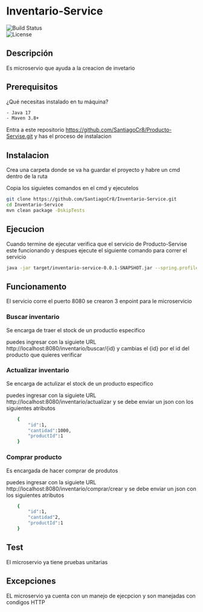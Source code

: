 # Inventario-Service

![Build Status](https://img.shields.io/badge/build-passing-brightgreen)  
![License](https://img.shields.io/badge/license-MIT-blue)

## Descripción
Es microservio que ayuda a la creacion de invetario

## Prerequisitos
¿Qué necesitas instalado en tu máquina?
```bash
- Java 17
- Maven 3.8+
```
Entra a este repositorio https://github.com/SantiagoCr8/Producto-Servise.git y has el proceso de instalacion

## Instalacion
Crea una carpeta donde se va ha guardar el proyecto y habre un cmd dentro de la ruta

Copia los siguietes comandos en el cmd y ejecutelos
```bash
git clone https://github.com/SantiagoCr8/Inventario-Service.git
cd Inventario-Service
mvn clean package -DskipTests
```
## Ejecucion
Cuando termine de ejecutar verifica que el servicio de Producto-Servise este funcionando y despues ejecute el siguiente comando para correr el servicio
```bash
java -jar target/inventario-service-0.0.1-SNAPSHOT.jar --spring.profiles.active=local
```

## Funcionamento

El servicio corre el puerto 8080 se crearon 3 enpoint para le microservicio

### Buscar inventario
Se encarga de traer el stock de un productio especifico

puedes ingresar con la siguiete URL http://localhost:8080/inventario/buscar/{id} y cambias el {id} por el id del producto que quieres verificar

### Actualizar inventario
Se encarga de actulizar el stock de un producto especifico

puedes ingresar con la siguiete URL http://localhost:8080/inventario/actualizar y se debe enviar un json con los siguientes atributos
```bash
    {
        "id":1,
        "cantidad":1000,
        "productId":1
    }
```

### Comprar producto
Es encargada de hacer comprar de produtos

puedes ingresar con la siguiete URL http://localhost:8080/inventario/comprar/crear y se debe enviar un json con los siguientes atributos
```bash
    {
        "id":1,
        "cantidad"2,
        "productId":1
    }
```

## Test
El microservio ya tiene pruebas unitarias 
## Excepciones 
EL microservio ya cuenta con un manejo de ejecpcion y son manejadas con condigos HTTP










